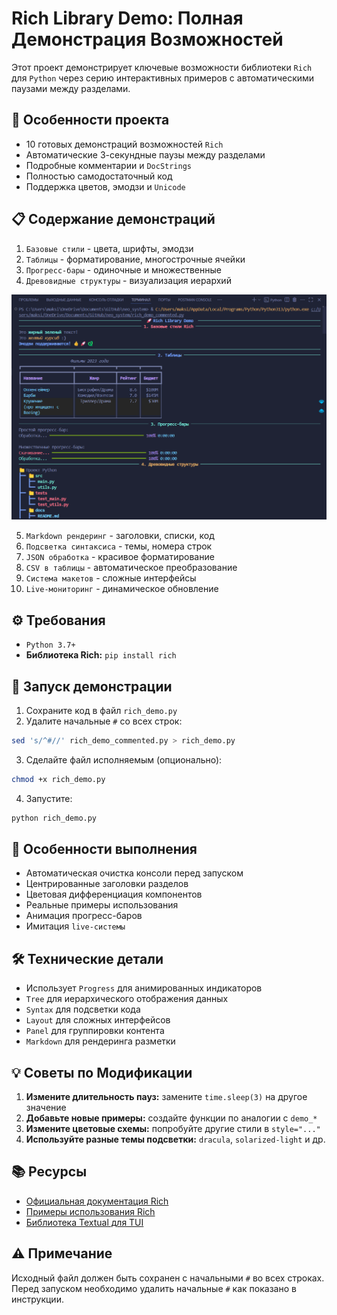 # Rich Library Demo: Полная Демонстрация Возможностей

Этот проект демонстрирует ключевые возможности библиотеки `Rich` для `Python` через серию интерактивных примеров с автоматическими паузами между разделами.

## 🚀 Особенности проекта

- 10 готовых демонстраций возможностей `Rich`
- Автоматические 3-секундные паузы между разделами
- Подробные комментарии и `DocStrings`
- Полностью самодостаточный код
- Поддержка цветов, эмодзи и `Unicode`

## 📋 Содержание демонстраций

1. `Базовые стили` - цвета, шрифты, эмодзи
2. `Таблицы` - форматирование, многострочные ячейки
3. `Прогресс-бары` - одиночные и множественные
4. `Древовидные структуры` - визуализация иерархий

![alt text](img/rich_demo_commented/image.png)

5. `Markdown рендеринг` - заголовки, списки, код
6. `Подсветка синтаксиса` - темы, номера строк
7. `JSON обработка` - красивое форматирование
8. `CSV в таблицы` - автоматическое преобразование
9. `Система макетов` - сложные интерфейсы
10. `Live-мониторинг` - динамическое обновление

## ⚙️ Требования

- `Python 3.7+`
- **Библиотека Rich:** `pip install rich`

## 🏃 Запуск демонстрации

1. Сохраните код в файл `rich_demo.py`
2. Удалите начальные `#` со всех строк:

  ```bash
  sed 's/^#//' rich_demo_commented.py > rich_demo.py
  ```

3. Сделайте файл исполняемым (опционально):

  ```bash
  chmod +x rich_demo.py
  ```

4. Запустите:

  ```bash
  python rich_demo.py
  ```

## 🎥 Особенности выполнения

- Автоматическая очистка консоли перед запуском
- Центрированные заголовки разделов
- Цветовая дифференциация компонентов
- Реальные примеры использования
- Анимация прогресс-баров
- Имитация `live-системы`

## 🛠 Технические детали

- Использует `Progress` для анимированных индикаторов
- `Tree` для иерархического отображения данных
- `Syntax` для подсветки кода
- `Layout` для сложных интерфейсов
- `Panel` для группировки контента
- `Markdown` для рендеринга разметки

## 💡 Советы по Модификации

1. **Измените длительность пауз:** замените `time.sleep(3)` на другое значение
2. **Добавьте новые примеры:** создайте функции по аналогии с `demo_*`
3. **Измените цветовые схемы:** попробуйте другие стили в `style="..."`
4. **Используйте разные темы подсветки:** `dracula`, `solarized-light` и др.

## 📚 Ресурсы

- [Официальная документация Rich](https://rich.readthedocs.io/)
- [Примеры использования Rich](https://github.com/Textualize/rich/tree/master/examples)
- [Библиотека Textual для TUI](https://www.textualize.io/)

## ⚠️ Примечание

Исходный файл должен быть сохранен с начальными `#` во всех строках.
Перед запуском необходимо удалить начальные `#` как показано в инструкции.
